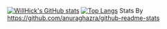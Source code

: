 [![WillHick's GitHub stats](https://github-readme-stats.vercel.app/api?username=willhick)](https://github.com/anuraghazra/github-readme-stats)
[![Top Langs](https://github-readme-stats.vercel.app/api/top-langs/?username=willhick)](https://github.com/anuraghazra/github-readme-stats)
Stats By https://github.com/anuraghazra/github-readme-stats
